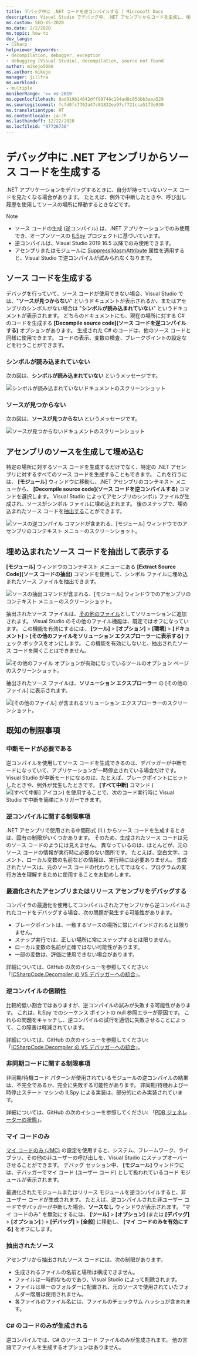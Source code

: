 ```yaml
---
title: デバッグ中に .NET コードを逆コンパイルする | Microsoft Docs
description: Visual Studio でデバッグ中、.NET アセンブリからコードを生成し、埋め込みます。 埋め込まれたソース コードを抽出して表示します。
ms.custom: SEO-VS-2020
ms.date: 2/2/2020
ms.topic: how-to
dev_langs:
- CSharp
helpviewer_keywords:
- decompilation, debugger, exception
- debugging [Visual Studio], decompilation, source not found
author: mikejo5000
ms.author: mikejo
manager: jillfra
ms.workload:
- multiple
monikerRange: '>= vs-2019'
ms.openlocfilehash: 8ad919b14642dff98746c194ad8c05bbb3aea529
ms.sourcegitcommit: fcfd0fc7702a47c81832ea97cf721cca5173e930
ms.translationtype: HT
ms.contentlocale: ja-JP
ms.lasthandoff: 12/22/2020
ms.locfileid: "97726736"
---
```

# <a name="generate-source-code-from-net-assemblies-while-debugging"></a>デバッグ中に .NET アセンブリからソース コードを生成する

.NET アプリケーションをデバッグするときに、自分が持っていないソース コードを見たくなる場合があります。 たとえば、例外で中断したときや、呼び出し履歴を使用してソースの場所に移動するときなどです。

> [!NOTE]
> * ソース コードの生成 (逆コンパイル) は、.NET アプリケーションでのみ使用でき、オープンソースの [ILSpy](https://github.com/icsharpcode/ILSpy) プロジェクトに基づいています。
> * 逆コンパイルは、Visual Studio 2019 16.5 以降でのみ使用できます。
> * アセンブリまたはモジュールに [SuppressIldasmAttribute](/dotnet/api/system.runtime.compilerservices.suppressildasmattribute) 属性を適用すると、Visual Studio で逆コンパイルが試みられなくなります。

## <a name="generate-source-code"></a>ソース コードを生成する

デバッグを行っていて、ソース コードが使用できない場合、Visual Studio では、"**ソースが見つからない**" というドキュメントが表示されるか、またはアセンブリのシンボルがない場合は "**シンボルが読み込まれていない**" というドキュメントが表示されます。 どちらのドキュメントにも、現在の場所に対する C# のコードを生成する **[Decompile source code]\(ソース コードを逆コンパイルする\)** オプションがあります。 生成された C# のコードは、他のソース コードと同様に使用できます。 コードの表示、変数の検査、ブレークポイントの設定などを行うことができます。

### <a name="no-symbols-loaded"></a>シンボルが読み込まれていない

次の図は、**シンボルが読み込まれていない** というメッセージです。

![シンボルが読み込まれていないドキュメントのスクリーンショット](media/decompilation-no-symbol-found.png)

### <a name="source-not-found"></a>ソースが見つからない

次の図は、**ソースが見つからない** というメッセージです。

![ソースが見つからないドキュメントのスクリーンショット](media/decompilation-no-source-found.png)

## <a name="generate-and-embed-sources-for-an-assembly"></a>アセンブリのソースを生成して埋め込む

特定の場所に対するソース コードを生成するだけでなく、特定の .NET アセンブリに対するすべてのソース コードを生成することもできます。 これを行うには、 **[モジュール]** ウィンドウに移動し、.NET アセンブリのコンテキスト メニューから、 **[Decompile source code]\(ソース コードを逆コンパイルする\)** コマンドを選択します。 Visual Studio によってアセンブリのシンボル ファイルが生成され、ソースがシンボル ファイルに埋め込まれます。 後のステップで、埋め込まれたソース コードを[抽出する](#extract-and-view-the-embedded-source-code)ことができます。

![ソースの逆コンパイル コマンドが含まれる、[モジュール] ウィンドウでのアセンブリのコンテキスト メニューのスクリーンショット。](media/decompilation-decompile-source-code.png)

## <a name="extract-and-view-the-embedded-source-code"></a>埋め込まれたソース コードを抽出して表示する

**[モジュール]** ウィンドウのコンテキスト メニューにある **[Extract Source Code]\(ソース コードの抽出\)** コマンドを使用して、シンボル ファイルに埋め込まれたソース ファイルを抽出できます。

![ソースの抽出コマンドが含まれる、[モジュール] ウィンドウでのアセンブリのコンテキスト メニューのスクリーンショット。](media/decompilation-extract-source-code.png)

抽出されたソース ファイルは、[その他のファイル](../ide/reference/miscellaneous-files.md)としてソリューションに追加されます。 Visual Studio のその他のファイル機能は、既定ではオフになっています。 この機能を有効にするには、 **[ツール]**  >  **[オプション]**  >  **[環境]**  >  **[ドキュメント]**  >  **[その他のファイルをソリューション エクスプローラーに表示する]** チェック ボックスをオンにします。 この機能を有効にしないと、抽出されたソース コードを開くことはできません。

![その他のファイル オプションが有効になっているツールのオプション ページのスクリーンショット。](media/decompilation-tools-options-misc-files.png)

抽出されたソース ファイルは、**ソリューション エクスプローラー** の [その他のファイル] に表示されます。

![[その他のファイル] が含まれるソリューション エクスプローラーのスクリーンショット。](media/decompilation-solution-explorer.png)

## <a name="known-limitations"></a>既知の制限事項

### <a name="requires-break-mode"></a>中断モードが必要である

逆コンパイルを使用してソース コードを生成できるのは、デバッガーが中断モードになっていて、アプリケーションが一時停止されている場合だけです。 Visual Studio が中断モードになるのは、たとえば、ブレークポイントにヒットしたときや、例外が発生したときです。 **[すべて中断]** コマンド (![[すべて中断] アイコン](media/decompilation-break-all.png)) を使用することで、次のコード実行時に Visual Studio で中断を簡単にトリガーできます。

### <a name="decompilation-limitations"></a>逆コンパイルに関する制限事項

.NET アセンブリで使用される中間形式 (IL) からソース コードを生成するときは、固有の制限がいくつかあります。 そのため、生成されたソース コードは元のソース コードのようには見えません。 異なっているのは、ほとんどが、元のソース コードの情報が実行時に必要のない箇所です。 たとえば、空白文字、コメント、ローカル変数の名前などの情報は、実行時には必要ありません。 生成されたソースは、元のソース コードの代わりとしてではなく、プログラムの実行方法を理解するために使用することをお勧めします。

### <a name="debug-optimized-or-release-assemblies"></a>最適化されたアセンブリまたはリリース アセンブリをデバッグする

コンパイラの最適化を使用してコンパイルされたアセンブリから逆コンパイルされたコードをデバッグする場合、次の問題が発生する可能性があります。
- ブレークポイントは、一致するソースの場所に常にバインドされるとは限りません。
- ステップ実行では、正しい場所に常にステップするとは限りません。
- ローカル変数の名前が正確ではない可能性があります。
- 一部の変数は、評価に使用できない場合があります。

詳細については、GitHub の次のイシューを参照してください: 「[ICSharpCode.Decompiler の VS デバッガーへの統合](https://github.com/icsharpcode/ILSpy/issues/1901)」。

### <a name="decompilation-reliability"></a>逆コンパイルの信頼性

比較的低い割合ではありますが、逆コンパイルの試みが失敗する可能性があります。 これは、ILSpy でのシーケンス ポイントの null 参照エラーが原因です。  これらの問題をキャッチし、逆コンパイルの試行を適切に失敗させることによって、この障害は軽減されています。

詳細については、GitHub の次のイシューを参照してください: 「[ICSharpCode.Decompiler の VS デバッガーへの統合](https://github.com/icsharpcode/ILSpy/issues/1901)」。

### <a name="limitations-with-async-code"></a>非同期コードに関する制限事項

非同期/待機コード パターンが使用されているモジュールの逆コンパイルの結果は、不完全であるか、完全に失敗する可能性があります。 非同期/待機および一時停止ステート マシンの ILSpy による実装は、部分的にのみ実装されています。 

詳細については、GitHub の次のイシューを参照してください: 「[PDB ジェネレーターの状態](https://github.com/icsharpcode/ILSpy/issues/1422)」。

### <a name="just-my-code"></a>マイ コードのみ

[マイ コードのみ (JMC)](./just-my-code.md) の設定を使用すると、システム、フレームワーク、ライブラリ、その他の非ユーザーの呼び出しを、Visual Studio にステップオーバーさせることができます。 デバッグ セッション中、 **[モジュール]** ウィンドウには、デバッガーでマイ コード (ユーザー コード) として扱われているコード モジュールが表示されます。

最適化されたモジュールまたはリリース モジュールを逆コンパイルすると、非ユーザー コードが生成されます。 たとえば、逆コンパイルされた非ユーザー コードでデバッガーが中断した場合、**ソースなし** ウィンドウが表示されます。 "マイ コードのみ" を無効にするには、 **[ツール]**  >  **[オプション]** (または **[デバッグ]**  >  **[オプション]** ) > **[デバッグ]**  >  **[全般]** に移動し、 **[マイ コードのみを有効にする]** をオフにします。

### <a name="extracted-sources"></a>抽出されたソース

アセンブリから抽出されたソース コードには、次の制限があります。
- 生成されるファイルの名前と場所は構成できません。
- ファイルは一時的なものであり、Visual Studio によって削除されます。
- ファイルは単一のフォルダーに配置され、元のソースで使用されていたフォルダー階層は使用されません。
- 各ファイルのファイル名には、ファイルのチェックサム ハッシュが含まれます。

### <a name="generated-code-is-c-only"></a>C# のコードのみが生成される
逆コンパイルでは、C# のソース コード ファイルのみが生成されます。 他の言語でファイルを生成するオプションはありません。
